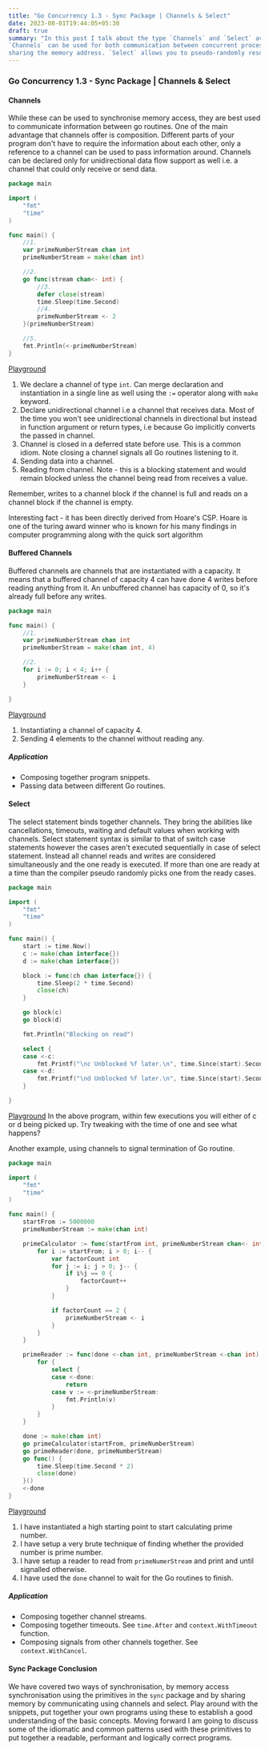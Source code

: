 ```yaml
---
title: "Go Concurrency 1.3 - Sync Package | Channels & Select"
date: 2023-08-01T19:44:05+05:30
draft: true
summary: "In this post I talk about the type `Channels` and `Select` available under the sync package. While 
`Channels` can be used for both communication between concurrent processes, they can also be used in synchronisation by 
sharing the memory address. `Select` allows you to pseudo-randomly resolve one of the available/ready case."
---
```


### Go Concurrency 1.3 - Sync Package | Channels & Select
#### Channels
While these can be used to synchronise memory access, they are best used to communicate information between go routines. One of the main advantage that channels offer is composition. Different parts of your program don't have to require the information about each other, only a reference to a channel can be used to pass information around.
Channels can be declared only for unidirectional data flow support as well i.e. a channel that could only receive or send data.

```Go
package main

import (
	"fmt"
	"time"
)

func main() {
    //1.
 	var primeNumberStream chan int
	primeNumberStream = make(chan int)

    //2. 
	go func(stream chan<- int) {
		//3.
		defer close(stream)
		time.Sleep(time.Second)
		//4.
		primeNumberStream <- 2
	}(primeNumberStream)

    //5.
	fmt.Println(<-primeNumberStream)
}

```

[Playground](https://go.dev/play/p/IZxsRxaO46P)
1. We declare a channel of type `int`. Can merge declaration and instantiation in a single line as well using the `:=`  operator along with `make` keyword.
2. Declare unidirectional channel i.e a channel that receives data. Most of the time you won't see unidirectional channels in directional but instead in function argument or return types, i.e because Go implicitly converts the passed in channel.
3. Channel is closed in a deferred state before use. This is a common idiom. Note closing a channel signals all Go routines listening to it.
4. Sending data into a channel.
5. Reading from channel. Note - this is a blocking statement and would remain blocked unless the channel being read from receives a value.

Remember, writes to a channel block if the channel is full and reads on a channel block if the channel is empty.

Interesting fact - it has been directly derived from Hoare's CSP. Hoare is one of the turing award winner who is known for his many findings in computer programming along with the quick sort algorithm


#### Buffered Channels
Buffered channels are channels that are instantiated with a capacity. It means that a buffered channel of capacity 4 can have done 4 writes before reading anything from it. An unbuffered channel has capacity of 0, so it's already full before any writes.

```Go
package main

func main() {
	//1.
	var primeNumberStream chan int
	primeNumberStream = make(chan int, 4)

	//2.
	for i := 0; i < 4; i++ {
		primeNumberStream <- i
	}

}

```
[Playground](https://go.dev/play/p/QmjdeLTT7W6)
1. Instantiating a channel of capacity 4.
2. Sending 4 elements to the channel without reading any.

##### Application
- Composing together program snippets.
- Passing data between different Go routines.


#### Select
The select statement binds together channels. They bring the abilities like cancellations, timeouts, waiting and default values when working with channels. Select statement syntax is similar to that of switch case statements however the cases aren't executed sequentially in case of select statement. Instead all channel reads and writes are considered simultaneously and the one ready is executed. If more than one are ready at a time than the compiler pseudo randomly picks one from the ready cases.

```Go
package main

import (
	"fmt"
	"time"
)

func main() {
	start := time.Now()
	c := make(chan interface{})
	d := make(chan interface{})

	block := func(ch chan interface{}) {
		time.Sleep(2 * time.Second)
		close(ch)
	}

	go block(c)
	go block(d)

	fmt.Println("Blocking on read")

	select {
	case <-c:
		fmt.Printf("\nc Unblocked %f later.\n", time.Since(start).Seconds())
	case <-d:
		fmt.Printf("\nd Unblocked %f later.\n", time.Since(start).Seconds())
	}

}

```
[Playground](https://go.dev/play/p/E3Dy1GvKO_u)
In the above program, within few executions you will either of c or d being picked up. Try tweaking with the time of one and see what happens?


Another example, using channels to signal termination of Go routine.
```Go
package main

import (
	"fmt"
	"time"
)

func main() {
	startFrom := 5000000
	primeNumberStream := make(chan int)

	primeCalculator := func(startFrom int, primeNumberStream chan<- int) {
		for i := startFrom; i > 0; i-- {
			var factorCount int
			for j := i; j > 0; j-- {
				if i%j == 0 {
					factorCount++
				}
			}

			if factorCount == 2 {
				primeNumberStream <- i
			}
		}
	}

	primeReader := func(done <-chan int, primeNumberStream <-chan int) {
		for {
			select {
			case <-done:
				return
			case v := <-primeNumberStream:
				fmt.Println(v)
			}
		}
	}

	done := make(chan int)
	go primeCalculator(startFrom, primeNumberStream)
	go primeReader(done, primeNumberStream)
	go func() {
		time.Sleep(time.Second * 2)
		close(done)
	}()
	<-done
}

```
[Playground](https://go.dev/play/p/M94KV15I2p_o)

1. I have instantiated a high starting point to start calculating prime number.
2. I have setup a very brute technique of finding whether the provided number is prime number.
3. I have setup a reader to read from `primeNumerStream` and print and until signalled otherwise.
4. I have used the `done` channel to wait for the Go routines to finish.

##### Application
- Composing together channel streams.
- Composing together timeouts. See `time.After` and `context.WithTimeout` function.
- Composing signals from other channels together. See `context.WithCancel`.


#### Sync Package Conclusion
We have covered two ways of synchronisation, by memory access synchronisation using the primitives in the `sync` package and by sharing memory by communicating using channels and select. Play around with the snippets, put together your own programs using these to establish a good understanding of the basic concepts.
Moving forward I am going to discuss some of the idiomatic and common patterns used with these primitives to put together a readable, performant and logically correct programs. 